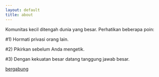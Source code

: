 ```yaml
---
layout: default
title: about
---
```


Komunitas kecil ditengah dunia yang besar. Perhatikan beberapa poin:

#1) Hormati privasi orang lain.

#2) Pikirkan sebelum Anda mengetik.

#3) Dengan kekuatan besar datang tanggung jawab besar.

[bergabung](mailto:me@deo.or.id)